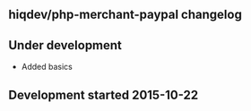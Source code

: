 hiqdev/php-merchant-paypal changelog
------------------------------------

## Under development

- Added basics

## Development started 2015-10-22


